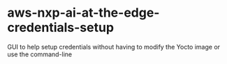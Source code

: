 # aws-nxp-ai-at-the-edge-credentials-setup

GUI to help setup credentials without having to modify the Yocto image or use the command-line
